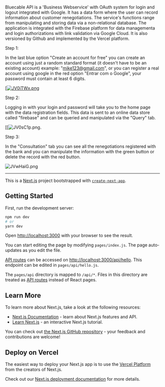 Bluecable API is a 'Business Webservice' with OAuth system for login and logout integrated with Google. It has a data form where the user can record information about customer renegotiations. The service's functions range from manipulating and storing data via a non-relational database. The application is integrated with the Firebase platform for data managementa and login authorizations with link validation via Google Cloud. It is also versioned by Github and implemented by the Vercel platform.

Step 1:

In the last blue option "Create an account for free" you can create an account using just a random standard format (it doesn't have to be an existing account) example: "mike123@gmail.com", or you can register a real account using google in the red option "Entrar com o Google", your password must contain at least 6 digits.

[[![JV0iTWx.png](https://iili.io/JV0iTWx.png)](https://freeimage.host/br)

Step 2:

Logging in with your login and password will take you to the home page with the data registration fields. This data is sent to an online data store called "firebase" and can be queried and manipulated via the "Query" tab.

[[![JV0sC1p.png](https://iili.io/JVwJ8EG.png).

Step 3:

In the "Consultation" tab you can see all the renegotiations registered with the bank and you can manipulate the information with the green button or delete the record with the red button.

![JVwHaiG.png](https://iili.io/JVwHaiG.png)

--------------------------------------------------------------------------------------

This is a [Next.js](https://nextjs.org/) project bootstrapped with [`create-next-app`](https://github.com/vercel/next.js/tree/canary/packages/create-next-app).

## Getting Started

First, run the development server:

```bash
npm run dev
# or
yarn dev
```

Open [http://localhost:3000](http://localhost:3000) with your browser to see the result.

You can start editing the page by modifying `pages/index.js`. The page auto-updates as you edit the file.

[API routes](https://nextjs.org/docs/api-routes/introduction) can be accessed on [http://localhost:3000/api/hello](http://localhost:3000/api/hello). This endpoint can be edited in `pages/api/hello.js`.

The `pages/api` directory is mapped to `/api/*`. Files in this directory are treated as [API routes](https://nextjs.org/docs/api-routes/introduction) instead of React pages.

## Learn More

To learn more about Next.js, take a look at the following resources:

- [Next.js Documentation](https://nextjs.org/docs) - learn about Next.js features and API.
- [Learn Next.js](https://nextjs.org/learn) - an interactive Next.js tutorial.

You can check out [the Next.js GitHub repository](https://github.com/vercel/next.js/) - your feedback and contributions are welcome!

## Deploy on Vercel

The easiest way to deploy your Next.js app is to use the [Vercel Platform](https://vercel.com/new?utm_medium=default-template&filter=next.js&utm_source=create-next-app&utm_campaign=create-next-app-readme) from the creators of Next.js.

Check out our [Next.js deployment documentation](https://nextjs.org/docs/deployment) for more details.
